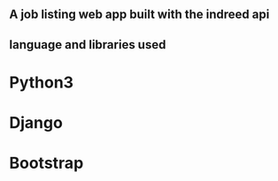 ## A job listing web app built with the indreed api


## language and libraries used

# Python3
# Django
# Bootstrap
